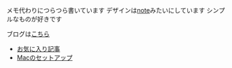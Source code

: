 メモ代わりにつらつら書いています
デザインは[note](https://note.com/)みたいにしています
シンプルなものが好きです

ブログは[こちら](https://inokawablog.org/)

- [お気に入り記事](https://ryo034.github.io/note/like-articles)
- [Macのセットアップ](https://ryo034.github.io/note/mac-setup)
